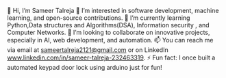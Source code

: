 👋 Hi, I’m Sameer Talreja
👀 I’m interested in software development, machine learning, and open-source contributions.
🌱 I’m currently learning Python,Data structures and Algorithms(DSA), Information security , and Computer Networks.
💞️ I’m looking to collaborate on innovative projects, especially in AI, web development, and automation.
📫 You can reach me via email at sameertalreja2121@gmail.com or on LinkedIn www.linkedin.com/in/sameer-talreja-232463319.
⚡ Fun fact: I once built a automated keypad door lock using arduino just for fun!


<!---
SameerTalreja/SameerTalreja is a ✨ special ✨ repository because its `README.md` (this file) appears on your GitHub profile.
You can click the Preview link to take a look at your changes.
--->
